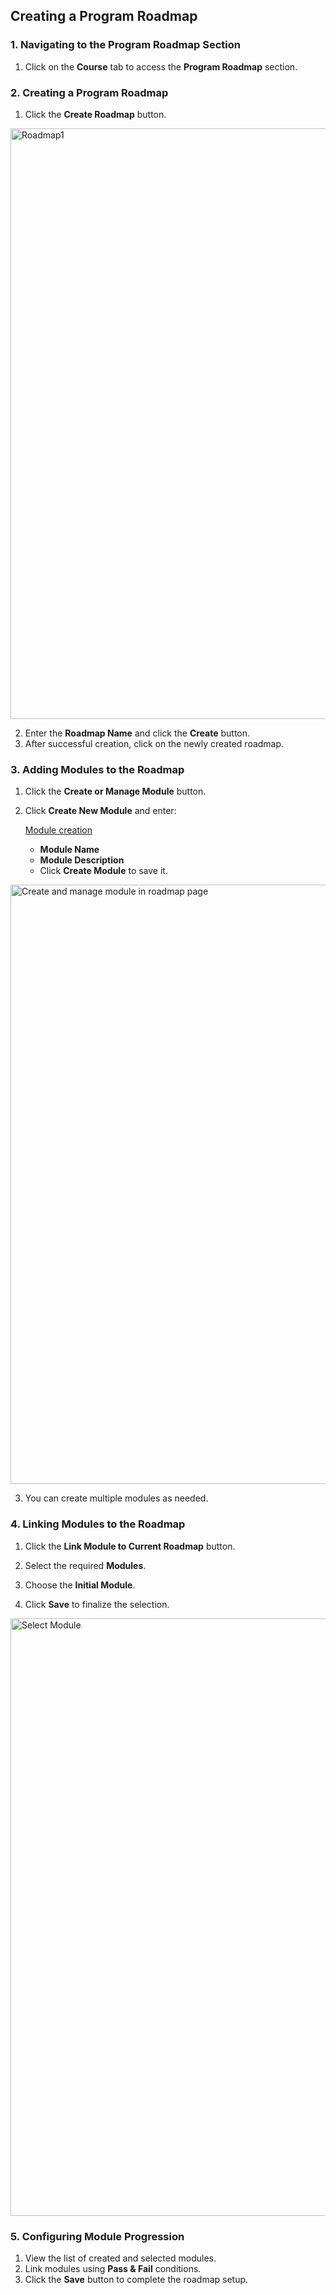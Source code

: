 ## **Creating a Program Roadmap**  

### **1. Navigating to the Program Roadmap Section**  
1. Click on the **Course** tab to access the **Program Roadmap** section.  

### **2. Creating a Program Roadmap**  
1. Click the **Create Roadmap** button.
   
<img width="945" alt="Roadmap1" src="https://github.com/user-attachments/assets/9d7ccef3-a85b-49c8-95a2-22882bf2ca3a" />

2. Enter the **Roadmap Name** and click the **Create** button.  
3. After successful creation, click on the newly created roadmap.  

### **3. Adding Modules to the Roadmap**  
1. Click the **Create or Manage Module** button.  
2. Click **Create New Module** and enter:
   <p><a href="/Module">Module creation </a></p> 
   
   - **Module Name**  
   - **Module Description**  
   - Click **Create Module** to save it. 

   
<img width="959" alt="Create and manage module in roadmap page" src="https://github.com/user-attachments/assets/e7115edd-4cca-40db-8574-6ec79a87f0cf" />

3. You can create multiple modules as needed.  

### **4. Linking Modules to the Roadmap**  
1. Click the **Link Module to Current Roadmap** button.
  
2. Select the required **Modules**.  
3. Choose the **Initial Module**.  
4. Click **Save** to finalize the selection.  
<img width="956" alt="Select Module" src="https://github.com/user-attachments/assets/f97cfda2-8eda-43be-9402-c03a76d5a030" />

### **5. Configuring Module Progression**  
1. View the list of created and selected modules.  
2. Link modules using **Pass & Fail** conditions.  
3. Click the **Save** button to complete the roadmap setup.  
